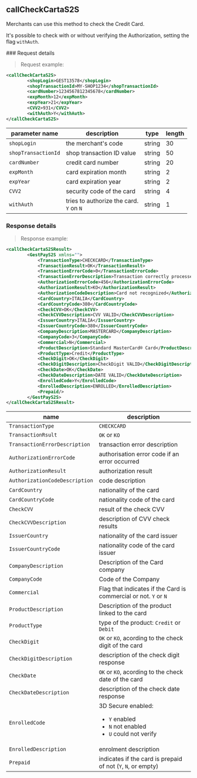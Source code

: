 ## callCheckCartaS2S

Merchants can use this method to check the Credit Card. 

It's possible to check with or without verifying the Authorization, setting the flag `withAuth`.

### Request details 

> Request example: 

```xml
<callCheckCartaS2S>
		<shopLogin>GEST13578</shopLogin>
		<shopTransactionId>MY-SHOP1234</shopTransactionId>
		<cardNumber>1234567812345678</cardNumber>
		<expMonth>12</expMonth>
		<expYear>21</expYear>
		<CVV2>931</CVV2>
		<withAuth>Y</withAuth>
</callCheckCartaS2S>
```


| parameter name | description | type | length | 
| -------------- | ----------- | -----|--------| 
| `shopLogin` | the merchant's code | string | 30 |
| `shopTransactionId` | shop transaction ID value | string | 50  
| `cardNumber` | credit card number | string | 20 | 
| `expMonth` | card expiration month | string | 2
| `expYear` | card expiration year | string | 2 
| `CVV2` | security code of the card | string | 4
| `withAuth` | tries to authorize the card. <br> `Y` on `N` | string | 1
 
### Response details

> Response example: 

```xml
<callCheckCartaS2SResult>
		<GestPayS2S xmlns="">
			<TransactionType>CHECKCARD</TransactionType>
			<TransactionResult>OK</TransactionResult>
			<TransactionErrorCode>0</TransactionErrorCode>
			<TransactionErrorDescription>Transaction correctly processed</TransactionErrorDescription>
			<AuthorizationErrorCode>456</AuthorizationErrorCode>
			<AuthorizationResult>KO</AuthorizationResult>
			<AuthorizationCodeDescription>Card not recognized</AuthorizationCodeDescription>
			<CardCountry>ITALIA</CardCountry>
			<CardCountryCode>380</CardCountryCode>
			<CheckCVV>OK</CheckCVV>
			<CheckCVVDescription>CVV VALID</CheckCVVDescription>
			<IssuerCountry>ITALIA</IssuerCountry>
			<IssuerCountryCode>380</IssuerCountryCode>
			<CompanyDescription>MASTERCARD</CompanyDescription>
			<CompanyCode>3</CompanyCode>
			<Commercial>N</Commercial>
			<ProductDescription>Standard MasterCard® Card</ProductDescription>
			<ProductType>Credit</ProductType>
			<CheckDigit>OK</CheckDigit>
			<CheckDigitDescription>CheckDigit VALID</CheckDigitDescription>
			<CheckDate>OK</CheckDate>
			<CheckDateDescription>DATE VALID</CheckDateDescription>
			<EnrolledCode>Y</EnrolledCode>
			<EnrolledDescription>ENROLLED</EnrolledDescription>
			<Prepaid/>
		</GestPayS2S>
</callCheckCartaS2SResult>
```

| name | description 
| ---- | -----------
| `TransactionType` | `CHECKCARD`
| `TransactionRsult` | `OK` or `KO`
| `TransactionErrorDescription` | transaction error description
| `AuthorizationErrorCode` | authorisation error code if an error occurred
| `AuthorizationResult` | authorization result 
| `AuthorizationCodeDescription` | code description 
| `CardCountry` | nationality of the card 
| `CardCountryCode` | nationality code of the card 
| `CheckCVV` | result of the check CVV
| `CheckCVVDescription` | description of CVV check results
| `IssuerCountry` | nationality of the card issuer 
| `IssuerCountryCode` | nationality code of the card issuer
| `CompanyDescription` | Description of the Card company 
| `CompanyCode` | Code of the Company 
| `Commercial` | Flag that indicates if the Card is commercial or not. `Y` or `N`
| `ProductDescription` | Description of the product linked to the card 
| `ProductType` | type of the product: `Credit` or `Debit`
| `CheckDigit` | `OK` or `KO`, acording to the check digit of the card 
| `CheckDigitDescription` | description of the check digit response
| `CheckDate` | `OK` or `KO`, acording to the check date of the card 
| `CheckDateDescription` | description of the check date response  
| `EnrolledCode` | 3D Secure enabled: <ul><li>`Y` enabled </li><li>`N` not enabled</li><li>`U` could not verify</li></ul>  
| `EnrolledDescription` | enrolment description 
| `Prepaid` | indicates if the card is prepaid of not (`Y`, `N`, or empty) 


